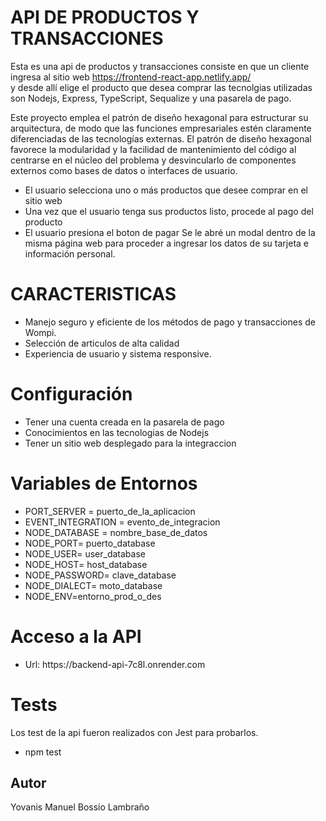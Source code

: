 # API DE PRODUCTOS Y TRANSACCIONES

Esta es una api de productos y transacciones consiste en que un cliente ingresa al sitio web https://frontend-react-app.netlify.app/ <br>
y desde allí elige el producto que desea comprar las tecnolgias utilizadas son  Nodejs, Express, TypeScript, Sequalize y una pasarela de pago.

Este proyecto emplea el patrón de diseño hexagonal para estructurar su arquitectura, de modo que las funciones empresariales estén claramente diferenciadas de las tecnologías externas.
El patrón de diseño hexagonal favorece la modularidad y la facilidad de mantenimiento del código al centrarse en el núcleo del problema y desvincularlo de componentes externos como bases de datos o interfaces de usuario.

<ul>
  <li>El usuario selecciona uno o más productos que desee comprar en el sitio web</li>
  <li>Una vez que el usuario tenga sus productos listo, procede al pago del producto</li>
  <li>El usuario presiona el boton de pagar Se le abré un modal dentro de la misma página web para proceder a ingresar
  los datos de su tarjeta e información personal.</li>
</ul>

# CARACTERISTICAS
<ul>
  <li>Manejo seguro y eficiente de los métodos de pago y transacciones de Wompi.</li>
  <li>Selección de articulos de alta calidad</li>
  <li>Experiencia de usuario y sistema responsive.</li>
</ul>

# Configuración
 <ul>
   <li> Tener una cuenta creada en la pasarela de pago </li>
   <li> Conocimientos en las tecnologias de Nodejs</li>
   <li> Tener un sitio web desplegado para la integraccion</li>
 </ul>

 # Variables de Entornos

 <ul>
   <li>PORT_SERVER = puerto_de_la_aplicacion</li>
   <li>EVENT_INTEGRATION = evento_de_integracion</li>
   <li>NODE_DATABASE = nombre_base_de_datos</li>
   <li>NODE_PORT= puerto_database</li>
   <li>NODE_USER= user_database</li>
   <li>NODE_HOST= host_database</li>
   <li>NODE_PASSWORD= clave_database</li>
   <li>NODE_DIALECT= moto_database</li>
   <li>NODE_ENV=entorno_prod_o_des</li>
 </ul>
 
# Acceso a la API

<ul>
  <li>Url: https://backend-api-7c8l.onrender.com </li>
</ul>


# Tests
Los test de la api fueron realizados con Jest
para probarlos.
<ul>
  <li> npm test</li>
</ul>


## Autor
Yovanis Manuel Bossio Lambraño










